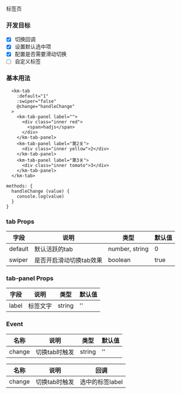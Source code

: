 标签页
### 开发目标
- [x] 切换回调
- [x] 设置默认选中项
- [x] 配置是否需要滑动切换
- [ ] 自定义标签
### 基本用法
```
  <km-tab
    :default="1"
    :swiper="false"
    @change="handleChange"
  >
    <km-tab-panel label="">
      <div class="inner red">
        <span>hadjs</span>
      </div>
    </km-tab-panel>
    <km-tab-panel label="第2关">
      <div class="inner yellow">2</div>
    </km-tab-panel>
    <km-tab-panel label="第3关">
      <div class="inner tomato">3</div>
    </km-tab-panel>
  </km-tab>
```
```
methods: {
  handleChange (value) {
    console.log(value)
  }
}
```

### tab Props
| 字段             | 说明               | 类型                  | 默认值 |
| ---------------- | ------------------ | --------------------- | ------ |
| default          | 默认活跃的tab      | number, string        | 0  |
| swiper       | 是否开启滑动切换tab效果           | boolean     | true |

### tab-panel Props
| 字段             | 说明               | 类型                  | 默认值 |
| ---------------- | ------------------ | --------------------- | ------ |
| label          | 标签文字           | string               | ''  |

### Event
| 名称             | 说明               | 类型                  | 默认值 |
| ---------------- | ------------------ | --------------------- | ------ |
| change          | 切换tab时触发           | string               | ''  |


| 名称             | 说明               | 回调               |
| ---------------- | ------------------ | ------------------ |
| change          | 切换tab时触发         | 选中的标签label |